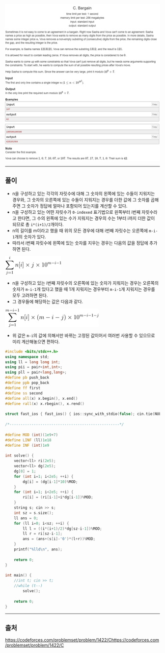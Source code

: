 ![이미지](../images/codeforces.com_contest_1422_problem_C.png)

---
## 풀이
* n을 구성하고 있는 각각의 자릿수에 대해 그 숫자의 왼쪽에 있는 수들이 지워지는 경우와, 그 숫자의 오른쪽에 있는 수들이 지워지는 경우를 더한 값에 그 숫자를 곱해주면 그 숫자가 정답에 얼마나 포함되어 있는지를 계산할 수 있다.
* n을 구성하고 있는 어떤 자릿수가 `0-indexed` 표기법으로 왼쪽부터 i번째 자릿수라고 한다면, 그 수의 왼쪽에 있는 수가 지워지는 경우의 수는 1부터 i까지 더한 값이 되므로 총 `i*(i+1)/2`개이다.
* n의 길이를 m이라고 했을 때 위의 모든 경우에 대해 i번째 자릿수는 오른쪽에 `m-i-1`개의 숫자가 있다.
* 따라서 i번째 자릿수에 왼쪽에 있는 숫자를 지우는 경우는 다음의 값을 정답에 추가하면 된다.

![1422C_1](../images/1422C_1.png)
* n을 구성하고 있는 i번째 자릿수의 오른쪽에 있는 숫자가 지워지는 경우는 오른쪽의 숫자가 `m-i-1`개 있다고 했을 때 1개 지워지는 경우부터 `m-i-1`개 지워지는 경우를 모두 고려하면 된다.
* 그 경우들에 해당하는 값은 다음과 같다.

![1422C_2](../images/1422C_2.png)
* 위 값은 `m-i`의 값에 의해서만 바뀌는 고정된 값이어서 여러번 사용할 수 있으므로 미리 계산해놓으면 편하다.

```cpp
#include <bits/stdc++.h>
using namespace std;
using ll = long long int;
using pii = pair<int,int>;
using pll = pair<long,long>;
#define pb push_back
#define ppb pop_back
#define ff first
#define ss second
#define all(x) x.begin(), x.end()
#define rall(x) x.rbegin(), x.rend()

struct fast_ios { fast_ios() { ios::sync_with_stdio(false); cin.tie(NULL); } } fast_ios_;

/*--------------------------------------------------*/

#define MOD (int)(1e9+7)
#define LINF (ll)1e18
#define INF (int)1e9

int solve() {
	vector<ll> ri(2e5);
	vector<ll> dg(2e5);
	dg[0] = 1;
	for (int i=1; i<2e5; ++i) {
		dg[i] = (dg[i-1]*10)%MOD;
	}
	for (int i=1; i<2e5; ++i) {
		ri[i] = (ri[i-1]+i*dg[i-1])%MOD;
	}
	string s; cin >> s;
	int sz = s.size();
	ll ans = 0;
	for (ll i=0; i<sz; ++i) {
		ll l = ((i*(i+1)/2)*dg[sz-i-1])%MOD;
		ll r = ri[sz-i-1];
		ans = (ans+(s[i]-'0')*(l+r))%MOD;
	}
	printf("%lld\n", ans);

	return 0;
}

int main() {
	//int t; cin >> t;
	//while (t--)
		solve();

	return 0;
}
```

---
## 출처
https://codeforces.com/problemset/problem/1422/Chttps://codeforces.com/problemset/problem/1422/C